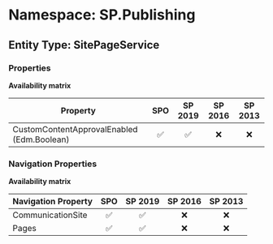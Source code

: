 # Namespace: SP.Publishing

## Entity Type: SitePageService

### Properties

**Availability matrix**

Property | SPO | SP 2019 | SP 2016 | SP 2013
----------|:---:|:-------:|:-------:|:-------:
CustomContentApprovalEnabled (Edm.Boolean) | ✅ | ✅ | ❌ | ❌

### Navigation Properties

**Availability matrix**

Navigation Property | SPO | SP 2019 | SP 2016 | SP 2013
----------|:---:|:-------:|:-------:|:-------:
CommunicationSite | ✅ | ✅ | ❌ | ❌
Pages | ✅ | ✅ | ❌ | ❌